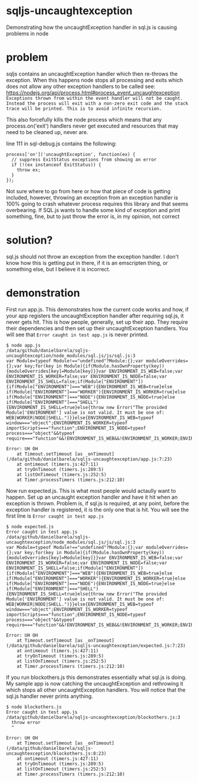 # sqljs-uncaughtexception
Demonstrating how the uncaughtException handler in sql.js is causing problems in node

# problem
sqljs contains an uncaughtException handler which then re-throws the exception.  When this happens node stops all processing and exits which does not allow any other exception handlers to be called see: https://nodejs.org/api/process.html#process_event_uncaughtexception
``
Exceptions thrown from within the event handler will not be caught. Instead the process will exit with a non-zero exit code and the stack trace will be printed. This is to avoid infinite recursion.
``

This also forcefully kills the node process which means that any process.on('exit') handlers never get executed and resources that may need to be cleaned up, never are.

line 111 in sql-debug.js contains the following:
```
process['on']('uncaughtException', function(ex) {
  // suppress ExitStatus exceptions from showing an error
  if (!(ex instanceof ExitStatus)) {
    throw ex;
  }
});
```

Not sure where to go from here or how that piece of code is getting included, however, throwing an exception from an exception handler is 100% going to crash whatever process requires this library and that seems overbearing.  If SQL.js wants to handle some kind of exception and print something, fine, but to just throw the error is, in my opinion, not correct

# solution?
sql.js should not throw an exception from the exception handler.  I don't know how this is getting put in there, if it is an emscripten thing, or something else, but I believe it is incorrect.

# demonstration

First run app.js.  This demonstrates how the current code works and how, if your app registers the uncaughtException handler after requiring sql.js, it never gets hit. This is how people, generally, set up their app.  They require their dependencies and then set up their uncaughtException handlers.  You will see that ``Error caught in test app.js`` is never printed.

```
$ node app.js
/data/github/danielbarela/sqljs-uncaughtexception/node_modules/sql.js/js/sql.js:3
var Module=typeof Module!=="undefined"?Module:{};var moduleOverrides={};var key;for(key in Module){if(Module.hasOwnProperty(key)){moduleOverrides[key]=Module[key]}}var ENVIRONMENT_IS_WEB=false;var ENVIRONMENT_IS_WORKER=false;var ENVIRONMENT_IS_NODE=false;var ENVIRONMENT_IS_SHELL=false;if(Module["ENVIRONMENT"]){if(Module["ENVIRONMENT"]==="WEB"){ENVIRONMENT_IS_WEB=true}else if(Module["ENVIRONMENT"]==="WORKER"){ENVIRONMENT_IS_WORKER=true}else if(Module["ENVIRONMENT"]==="NODE"){ENVIRONMENT_IS_NODE=true}else if(Module["ENVIRONMENT"]==="SHELL"){ENVIRONMENT_IS_SHELL=true}else{throw new Error("The provided Module['ENVIRONMENT'] value is not valid. It must be one of: WEB|WORKER|NODE|SHELL.")}}else{ENVIRONMENT_IS_WEB=typeof window==="object";ENVIRONMENT_IS_WORKER=typeof importScripts==="function";ENVIRONMENT_IS_NODE=typeof process==="object"&&typeof require==="function"&&!ENVIRONMENT_IS_WEB&&!ENVIRONMENT_IS_WORKER;ENVIRONMENT_IS_SHELL=!

Error: UH OH
    at Timeout.setTimeout [as _onTimeout] (/data/github/danielbarela/sqljs-uncaughtexception/app.js:7:23)
    at ontimeout (timers.js:427:11)
    at tryOnTimeout (timers.js:289:5)
    at listOnTimeout (timers.js:252:5)
    at Timer.processTimers (timers.js:212:10)

```

Now run expected.js.  This is what most people would actaully want to happen.  Set up an uncaught exception handler and have it hit when an exception is thrown.  Problem is, if sql.js is required, at any point, before the exception handler is registered, it is the only one that is hit.  You will see the first line is ``Error caught in test app.js``

```
$ node expected.js
Error caught in test app.js
/data/github/danielbarela/sqljs-uncaughtexception/node_modules/sql.js/js/sql.js:3
var Module=typeof Module!=="undefined"?Module:{};var moduleOverrides={};var key;for(key in Module){if(Module.hasOwnProperty(key)){moduleOverrides[key]=Module[key]}}var ENVIRONMENT_IS_WEB=false;var ENVIRONMENT_IS_WORKER=false;var ENVIRONMENT_IS_NODE=false;var ENVIRONMENT_IS_SHELL=false;if(Module["ENVIRONMENT"]){if(Module["ENVIRONMENT"]==="WEB"){ENVIRONMENT_IS_WEB=true}else if(Module["ENVIRONMENT"]==="WORKER"){ENVIRONMENT_IS_WORKER=true}else if(Module["ENVIRONMENT"]==="NODE"){ENVIRONMENT_IS_NODE=true}else if(Module["ENVIRONMENT"]==="SHELL"){ENVIRONMENT_IS_SHELL=true}else{throw new Error("The provided Module['ENVIRONMENT'] value is not valid. It must be one of: WEB|WORKER|NODE|SHELL.")}}else{ENVIRONMENT_IS_WEB=typeof window==="object";ENVIRONMENT_IS_WORKER=typeof importScripts==="function";ENVIRONMENT_IS_NODE=typeof process==="object"&&typeof require==="function"&&!ENVIRONMENT_IS_WEB&&!ENVIRONMENT_IS_WORKER;ENVIRONMENT_IS_SHELL=!

Error: UH OH
    at Timeout.setTimeout [as _onTimeout] (/data/github/danielbarela/sqljs-uncaughtexception/expected.js:7:23)
    at ontimeout (timers.js:427:11)
    at tryOnTimeout (timers.js:289:5)
    at listOnTimeout (timers.js:252:5)
    at Timer.processTimers (timers.js:212:10)
```

If you run blockothers.js this demonstrates essentially what sql.js is doing.  My sample app is now catching the uncaughtException and rethrowing it which stops all other uncaughtException handlers.  You will notice that the sql.js handler never prints anything.

```
$ node blockothers.js
Error caught in test app.js
/data/github/danielbarela/sqljs-uncaughtexception/blockothers.js:3
  throw error
  ^

Error: UH OH
    at Timeout.setTimeout [as _onTimeout] (/data/github/danielbarela/sqljs-uncaughtexception/blockothers.js:8:23)
    at ontimeout (timers.js:427:11)
    at tryOnTimeout (timers.js:289:5)
    at listOnTimeout (timers.js:252:5)
    at Timer.processTimers (timers.js:212:10)
```
